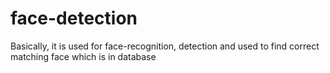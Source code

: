 # face-detection
Basically, it is used for face-recognition, detection and used to find correct matching face which is in database
